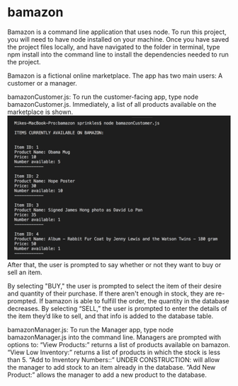 # bamazon

Bamazon is a command line application that uses node.  To run this project, you will need to have node installed on your machine.  Once you have saved the project files locally, and have navigated to the folder in terminal, type npm install into the command line to install the dependencies needed to run the project.

Bamazon is a fictional online marketplace.  The app has two main users:  A customer or a manager.

bamazonCustomer.js:
To run the customer-facing app, type node bamazonCustomer.js.  Immediately, a list of all products available on the marketplace is shown.  
![List Image](https://github.com/RoryTheRoman/bamazon/blob/master/images/productList.png)
After that, the user is prompted to say whether or not they want to buy or sell an item.

By selecting "BUY,"  the user is prompted to select the item of their desire and quantity of their purchase.  If there aren't enough in stock, they are re-prompted.  If bamazon is able to fulfill the order, the quantity in the database decreases.
By selecting “SELL,” the user is prompted to enter the details of the item they’d like to sell, and that info is added to the database table.

bamazonManager.js:
To run the Manager app, type node bamazonManager.js into the command line. Managers are prompted with options to:
“View Products:” returns a list of products available on bamazon.
“View Low Inventory:” returns a list of products in which the stock is less than 5.
“Add to Inventory Numbers::”  UNDER CONSTRUCTION: will allow the manager to add stock to an item already in the database.
“Add New Product:” allows the manager to add a new product to the database.
